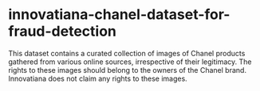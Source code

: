 # innovatiana-chanel-dataset-for-fraud-detection
This dataset contains a curated collection of images of Chanel products gathered from various online sources, irrespective of their legitimacy. The rights to these images should belong to the owners of the Chanel brand. Innovatiana does not claim any rights to these images. 
